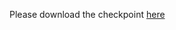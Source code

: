 Please download the checkpoint [here](https://drive.google.com/drive/folders/1Fd4ojyqcga0hM6-hSkrOezrcJX7l76hb?usp=sharing)
